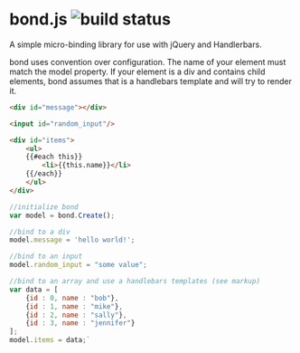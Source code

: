 # bond.js ![build status](https://travis-ci.org/hattan/bond.js.svg?branch=master)
A simple micro-binding library for use with jQuery and Handlerbars.

bond uses convention over configuration. The name of your element must match the model property. If your element is a div and contains child elements, bond assumes that is a handlebars template and will try to render it.

```html
<div id="message"></div>

<input id="random_input"/>

<div id="items">
	<ul>
	{{#each this}}
		<li>{{this.name}}</li>		
	{{/each}}
	</ul>
</div>
```

```javascript
//initialize bond
var model = bond.Create();

//bind to a div
model.message = 'hello world!';

//bind to an input
model.random_input = "some value";

//bind to an array and use a handlebars templates (see markup)
var data = [
	{id : 0, name : "bob"},
	{id : 1, name : "mike"},
	{id : 2, name : "sally"},
	{id : 3, name : "jennifer"}
];
model.items = data;`
```
